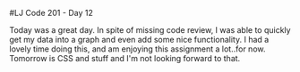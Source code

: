 #LJ Code 201 - Day 12

Today was a great day. In spite of missing code review, I was able to quickly get my data into a graph and even add some nice functionality. I had a lovely time doing this, and am enjoying this assignment a lot..for now. Tomorrow is CSS and stuff and I'm not looking forward to that.
